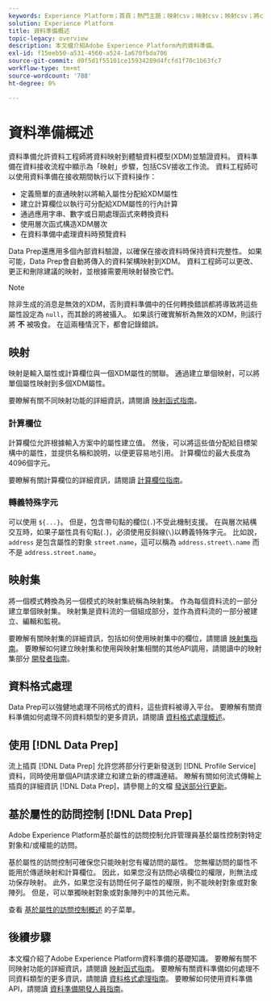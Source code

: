 ```yaml
---
keywords: Experience Platform；首頁；熱門主題；映射csv；映射csv；映射csv；將csv檔案映射到xdm；將csv映射到xdm;ui指南；映射；資料準備；準備資料；
solution: Experience Platform
title: 資料準備概述
topic-legacy: overview
description: 本文檔介紹Adobe Experience Platform內的資料準備。
exl-id: f15eeb50-a531-4560-a524-1a670fbda706
source-git-commit: d0f5d1f55101ce15934289d4fcfd1f70c1b63fc7
workflow-type: tm+mt
source-wordcount: '788'
ht-degree: 0%

---
```



# 資料準備概述

資料準備允許資料工程師將資料映射到體驗資料模型(XDM)並驗證資料。 資料準備在資料接收流程中顯示為「映射」步驟，包括CSV接收工作流。 資料工程師可以使用資料準備在接收期間執行以下資料操作：

- 定義簡單的直通映射以將輸入屬性分配給XDM屬性
- 建立計算欄位以執行可分配給XDM屬性的行內計算
- 通過應用字串、數字或日期處理函式來轉換資料
- 使用層次函式構造XDM層次
- 在資料準備中處理資料時預覽資料

Data Prep還應用多個內部資料驗證，以確保在接收資料時保持資料完整性。 如果可能，Data Prep會自動將傳入的資料架構映射到XDM。 資料工程師可以更改、更正和刪除建議的映射，並根據需要用映射替換它們。

>[!NOTE]
>
>除非生成的消息是無效的XDM，否則資料準備中的任何轉換錯誤都將導致將這些屬性設定為 `null`，而其餘的將被攝入。 如果該行確實解析為無效的XDM，則該行將 **不** 被吸食。 在這兩種情況下，都會記錄錯誤。

## 映射

映射是輸入屬性或計算欄位與一個XDM屬性的關聯。 通過建立單個映射，可以將單個屬性映射到多個XDM屬性。

要瞭解有關不同映射功能的詳細資訊，請閱讀 [映射函式指南](./functions.md)。

### 計算欄位

計算欄位允許根據輸入方案中的屬性建立值。 然後，可以將這些值分配給目標架構中的屬性，並提供名稱和說明，以便更容易地引用。 計算欄位的最大長度為4096個字元。

要瞭解有關計算欄位的詳細資訊，請閱讀 [計算欄位指南](./functions.md#calculated-fields)。

### 轉義特殊字元

可以使用 `${...}`。 但是，包含帶句點的欄位(`.`)不受此機制支援。 在與層次結構交互時，如果子屬性具有句點(`.`)，必須使用反斜線(`\`)以轉義特殊字元。 比如說， `address` 是包含屬性的對象 `street.name`，這可以稱為 `address.street\.name` 而不是 `address.street.name`。

## 映射集

將一個模式轉換為另一個模式的映射集統稱為映射集。 作為每個資料流的一部分建立單個映射集。 映射集是資料流的一個組成部分，並作為資料流的一部分被建立、編輯和監視。

要瞭解有關映射集的詳細資訊，包括如何使用映射集中的欄位，請閱讀 [映射集指南](./mapping-set.md)。 要瞭解如何建立映射集和使用與映射集相關的其他API調用，請閱讀中的映射集部分 [開發者指南](./api/mapping-set.md)。

## 資料格式處理

Data Prep可以強健地處理不同格式的資料，這些資料被導入平台。 要瞭解有關資料準備如何處理不同資料類型的更多資訊，請閱讀 [資料格式處理概述](./data-handling.md)。

## 使用 [!DNL Data Prep]

流上插頁 [!DNL Data Prep] 允許您將部分行更新發送到 [!DNL Profile Service] 資料，同時使用單個API請求建立和建立新的標識連結。 瞭解有關如何流式傳輸上插頁的詳細資訊 [!DNL Data Prep]，請參閱上的文檔 [發送部分行更新](./upserts.md)。

## 基於屬性的訪問控制 [!DNL Data Prep]

Adobe Experience Platform基於屬性的訪問控制允許管理員基於屬性控制對特定對象和/或權能的訪問。

基於屬性的訪問控制可確保您只能映射您有權訪問的屬性。 您無權訪問的屬性不能用於傳遞映射和計算欄位。 因此，如果您沒有訪問必填欄位的權限，則無法成功保存映射。 此外，如果您沒有訪問任何子屬性的權限，則不能映射對象或對象陣列。 但是，可以單獨映射對象或對象陣列中的其他元素。

查看 [基於屬性的訪問控制概述](../access-control/abac/overview.md) 的子菜單。

## 後續步驟

本文檔介紹了Adobe Experience Platform資料準備的基礎知識。 要瞭解有關不同映射功能的詳細資訊，請閱讀 [映射函式指南](./functions.md)。 要瞭解有關資料準備如何處理不同資料類型的更多資訊，請閱讀 [資料格式處理指南](./data-handling.md#dates)。 要瞭解如何使用資料準備API，請閱讀 [資料準備開發人員指南](api/overview.md)。
